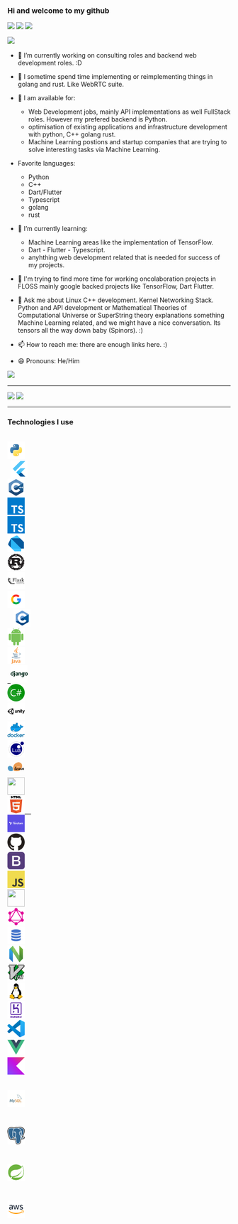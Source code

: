 ### Hi and welcome to my github
[<img src="https://img.shields.io/badge/DEV-DEV-lightgrey" />](https://dev.to/markoshiva/) [<img src="https://img.shields.io/badge/hackerrank.com-profile-brightgreen" />](https://www.hackerrank.com/in1t3r) [<img src="https://img.shields.io/badge/codingame.com-profile-green" />](https://www.codingame.com/profile/62fcb34cd0172c7f844a390d1841f5581500133)


[<img src="https://img.shields.io/badge/linkedin-profile-lightgrey" />](https://www.linkedin.com/in/markoshivapavlovic/)

<!--
**MarkoShiva/MarkoShiva** is a ✨ _special_ ✨ repository because its `README.md` (this file) appears on your GitHub profile.
Here are some ideas to get you started:

- 🔭 I’m currently working on ...
- 🌱 I’m currently learning ...
- 👯 I’m looking to collaborate on ...
- 🤔 I’m looking for help with ...
- 💬 Ask me about ...
- 📫 How to reach me: ...
- 😄 Pronouns: ...
-->

- 🔭 I’m currently working on consulting roles and backend web development roles. :D
- 🔭 I sometime spend time implementing or reimplementing things in golang and rust. Like WebRTC suite.
- 🔭 I am available for:
  - Web Development jobs, mainly API implementations as well FullStack roles. However my prefered backend is Python.
  - optimisation of existing applications and infrastructure development with python, C++ golang rust. 
  - Machine Learning postions and startup companies that are trying to solve interesting tasks via Machine Learning. 
 
- Favorite languages:
  - Python
  - C++ 
  - Dart/Flutter
  - Typescript
  - golang
  - rust 
- 🌱 I’m currently learning:
  - Machine Learning areas like the implementation of TensorFlow. 
  - Dart - Flutter - Typescript. 
  - anyhthing web development related that is needed for success of my projects.
 
- 👯 I'm trying to find more time for working oncolaboration projects in FLOSS mainly google backed projects like TensorFlow, Dart Flutter. 
- 💬 Ask me about Linux C++ development. Kernel Networking Stack. Python and API development or Mathematical Theories of Computational Universe or SuperString theory explanations something Machine Learning related, and we might have a nice conversation. Its tensors all the way down baby (Spinors). :)

- 📫 How to reach me: there are enough links here. :)

- 😄 Pronouns: He/Him


![](https://komarev.com/ghpvc/?username=MarkoShiva&color=green&label=Profile+Views+since+09.2020&style=flat)

---
<p>
<img valign="top-left" src="https://github-readme-stats.vercel.app/api?username=MarkoShiva&show_icons=true&count_private=true&count_org=true&theme=vue-dark" />
<img valign="top-right" src="https://github-readme-stats.vercel.app/api/top-langs/?username=MarkoShiva&theme=vue-dark&langs_count=6&layout=compact" />
</p>
























---
<h3 align="left">Technologies I use</h3>
<p align="left">
<code>
<a href="https://github.com/topics/python"><img height="39" width="39" src="https://raw.githubusercontent.com/github/explore/80688e429a7d4ef2fca1e82350fe8e3517d3494d/topics/python/python.png" /></a>
 <a href="https://github.com/topics/flutter"><img height="39" width="39" src="https://raw.githubusercontent.com/github/explore/80688e429a7d4ef2fca1e82350fe8e3517d3494d/topics/flutter/flutter.png" /></a>
<a href="https://github.com/topics/cpp"><img height="39" width="39" src="https://raw.githubusercontent.com/github/explore/80688e429a7d4ef2fca1e82350fe8e3517d3494d/topics/cpp/cpp.png" /></a>
<a href="https://github.com/topics/typescript"><img height="39" width="39" src="https://raw.githubusercontent.com/github/explore/80688e429a7d4ef2fca1e82350fe8e3517d3494d/topics/typescript/typescript.png" /></a>
<a href="https://github.com/topics/typescript"><img height="39" width="39" src="https://raw.githubusercontent.com/github/explore/80688e429a7d4ef2fca1e82350fe8e3517d3494d/topics/typescript/typescript.png" /></a>
<a href="https://github.com/topics/dart"><img height="39" width="39" src="https://raw.githubusercontent.com/github/explore/80688e429a7d4ef2fca1e82350fe8e3517d3494d/topics/dart/dart.png" /></a>
<a href="https://github.com/topics/rust"><img height="39" width="39" src="https://raw.githubusercontent.com/github/explore/80688e429a7d4ef2fca1e82350fe8e3517d3494d/topics/rust/rust.png" /></a>
<a href="https://github.com/topics/flask"><img height="39" width="39" src="https://raw.githubusercontent.com/github/explore/80688e429a7d4ef2fca1e82350fe8e3517d3494d/topics/flask/flask.png" /></a>
<a href="https://github.com/topics/google"><img height="39" width="39" src="https://raw.githubusercontent.com/github/explore/80688e429a7d4ef2fca1e82350fe8e3517d3494d/topics/google/google.png" /></a>
  <a href="https://github.com/topics/c"><img height="39" width="39" src="https://raw.githubusercontent.com/github/explore/80688e429a7d4ef2fca1e82350fe8e3517d3494d/topics/c/c.png" /></a>
<a href="https://github.com/topics/edgejs"><img height="39" width="39" src="https://raw.githubusercontent.com/github/explore/80688e429a7d4ef2fca1e82350fe8e3517d3494d/topics/android/android.png" /></a>
<a href="https://github.com/topics/java"><img height="39" width="39" src="https://raw.githubusercontent.com/github/explore/80688e429a7d4ef2fca1e82350fe8e3517d3494d/topics/java/java.png" /></a>
<a href="https://github.com/topics/django"> <img height="39" width="39" src="https://raw.githubusercontent.com/github/explore/80688e429a7d4ef2fca1e82350fe8e3517d3494d/topics/django/django.png" /></a>
<a href="https://github.com/topics/csharp"><img height="39" width="39" src="https://raw.githubusercontent.com/github/explore/80688e429a7d4ef2fca1e82350fe8e3517d3494d/topics/csharp/csharp.png" /></a>
<a href="https://github.com/topics/unity"><img height="39" width="39" src="https://raw.githubusercontent.com/github/explore/80688e429a7d4ef2fca1e82350fe8e3517d3494d/topics/unity/unity.png" /></a>
<a href="https://github.com/topics/docker"><img height="39" width="39" src="https://raw.githubusercontent.com/github/explore/80688e429a7d4ef2fca1e82350fe8e3517d3494d/topics/docker/docker.png" /></a>
<a href="https://github.com/topics/lua"><img height="39" width="39" src="https://raw.githubusercontent.com/github/explore/80688e429a7d4ef2fca1e82350fe8e3517d3494d/topics/lua/lua.png" /></a>
<a href="https://github.com/topics/scikit-learn"><img height="39" width="39" src="https://raw.githubusercontent.com/github/explore/80688e429a7d4ef2fca1e82350fe8e3517d3494d/topics/scikit-learn/scikit-learn.png" /></a>
<a href="https://github.com/pytorch/pytorch"><img height="39" width="39" src="https://github.com/pytorch/pytorch/raw/master/docs/source/_static/img/pytorch-logo-flame.png" /></a>
<a href="https://github.com/topics/html"><img height="39" width="39" src="https://raw.githubusercontent.com/github/explore/80688e429a7d4ef2fca1e82350fe8e3517d3494d/topics/html/html.png" />  
<a href="https://github.com/topics/terraform"><img height="39" width="39" src="https://raw.githubusercontent.com/github/explore/80688e429a7d4ef2fca1e82350fe8e3517d3494d/topics/terraform/terraform.png" />
<a href="https://github.com/topics/github-api"><img height="39" width="39" src="https://raw.githubusercontent.com/github/explore/80688e429a7d4ef2fca1e82350fe8e3517d3494d/topics/github-api/github-api.png" />
<a href="https://github.com/topics/bootstrap"><img height="39" width="39" src="https://raw.githubusercontent.com/github/explore/80688e429a7d4ef2fca1e82350fe8e3517d3494d/topics/bootstrap/bootstrap.png" /></a>
<a href="https://github.com/topics/javascript"><img height="39" width="39" src="https://raw.githubusercontent.com/github/explore/80688e429a7d4ef2fca1e82350fe8e3517d3494d/topics/javascript/javascript.png" /></a>
<a href="https://github.com/topics/rest-api"><img height="39" width="39" src="https://raw.githubusercontent.com/github/explore/80688e429a7d4ef2fca1e82350fe8e3517d3494d/topics/rest-api/rest-api.png" /></a>
<a href="https://github.com/topics/graphql"><img height="39" width="39" src="https://raw.githubusercontent.com/github/explore/80688e429a7d4ef2fca1e82350fe8e3517d3494d/topics/graphql/graphql.png" /></a>
<a href="https://github.com/topics/sql"><img height="39" width="39" src="https://raw.githubusercontent.com/github/explore/80688e429a7d4ef2fca1e82350fe8e3517d3494d/topics/sql/sql.png" /></a>
<a href="https://github.com/topics/neovim"><img height="39" width="39" src="https://raw.githubusercontent.com/github/explore/26674e638508ac4a4e113ee32d6755ebfa000569/topics/neovim/neovim.png" /></a>
<a href="https://github.com/topics/vim"><img height="39" width="39" src="https://raw.githubusercontent.com/github/explore/80688e429a7d4ef2fca1e82350fe8e3517d3494d/topics/vim/vim.png" /></a>
<a href="https://github.com/topics/linux"><img height="39" width="39" src="https://raw.githubusercontent.com/github/explore/80688e429a7d4ef2fca1e82350fe8e3517d3494d/topics/linux/linux.png" /></a>
<a href="https://github.com/topics/heroku"><img height="39" width="39" src="https://raw.githubusercontent.com/github/explore/cb661bc288627f05a5ac4187b00495fd8048c9fa/topics/heroku/heroku.png" /></a>
<a href="https://github.com/topics//visual-studio-code"><img height="39" width="39" src="https://raw.githubusercontent.com/github/explore/80688e429a7d4ef2fca1e82350fe8e3517d3494d/topics/visual-studio-code//visual-studio-code.png" /></a>
<a href="https://github.com/topics/vue"><img height="39" width="39" src="https://raw.githubusercontent.com/github/explore/80688e429a7d4ef2fca1e82350fe8e3517d3494d/topics/vue/vue.png" /></a>
<a href="https://github.com/topics/kotlin"><img height="39" width="39" src="https://raw.githubusercontent.com/github/explore/80688e429a7d4ef2fca1e82350fe8e3517d3494d/topics/kotlin/kotlin.png" /></a>
  
  <a href="https://github.com/topics/mysql"><img height="39" width="39" src="https://raw.githubusercontent.com/github/explore/80688e429a7d4ef2fca1e82350fe8e3517d3494d/topics/mysql/mysql.png" /></a>
  
  <a href="https://github.com/topics/postgresql"><img height="39" width="39" src="https://raw.githubusercontent.com/github/explore/80688e429a7d4ef2fca1e82350fe8e3517d3494d/topics/postgresql/postgresql.png" /></a>
  
  <a href="https://github.com/topics/spring-boot"><img height="39" width="39" src="https://raw.githubusercontent.com/github/explore/80688e429a7d4ef2fca1e82350fe8e3517d3494d/topics/spring-boot/spring-boot.png" /></a>
  
  <a href="https://github.com/topics/aws"><img height="39" width="39" src="https://raw.githubusercontent.com/github/explore/80688e429a7d4ef2fca1e82350fe8e3517d3494d/topics/aws/aws.png" /></a>


</code>
</p>
